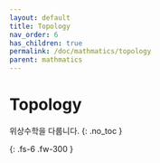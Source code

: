 ```yaml
---
layout: default
title: Topology
nav_order: 6
has_children: true
permalink: /doc/mathmatics/topology
parent: mathmatics
---
```


# Topology
위상수학을 다룹니다.
{: .no_toc }


{: .fs-6 .fw-300 }

